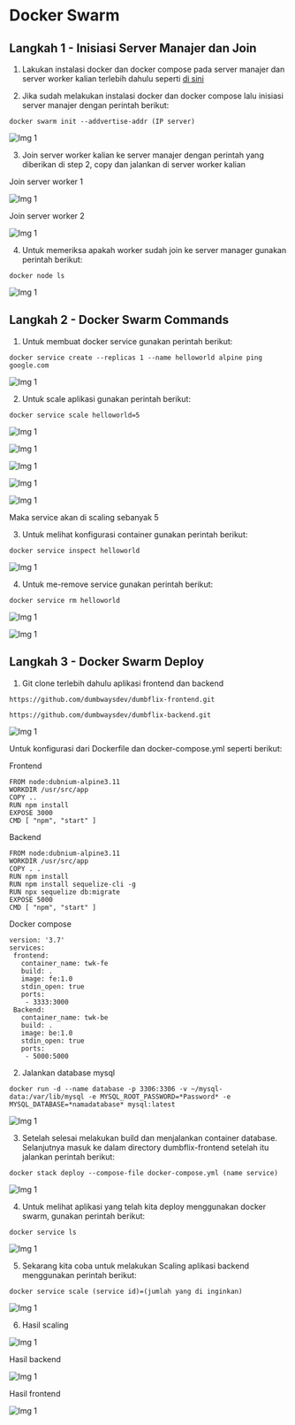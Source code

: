# Docker Swarm

## Langkah 1 - Inisiasi Server Manajer dan Join

1. Lakukan instalasi docker dan docker compose pada server manajer dan server worker kalian terlebih dahulu seperti [di sini](https://github.com/twkakbar/pelatihan/blob/main/week%203/day%201%20-%20Docker%20and%20deploy/setup-docker-frontend-backend.md)

2. Jika sudah melakukan instalasi docker dan docker compose lalu inisiasi server manajer dengan perintah berikut:

```
docker swarm init --addvertise-addr (IP server)
```

![Img 1](assets/1.png)

3. Join server worker kalian ke server manajer dengan perintah yang diberikan di step 2, copy dan jalankan di server worker kalian

Join server worker 1

![Img 1](assets/2.png)

Join server worker 2

![Img 1](assets/3.png)

4. Untuk memeriksa apakah worker sudah join ke server manager gunakan perintah berikut:

```
docker node ls
```

![Img 1](assets/4.png)

## Langkah 2 - Docker Swarm Commands

1. Untuk membuat docker service gunakan perintah berikut:

```
docker service create --replicas 1 --name helloworld alpine ping google.com
```

![Img 1](assets/5.png)

2. Untuk scale aplikasi gunakan perintah berikut:

```
docker service scale helloworld=5
```

![Img 1](assets/6.png)

![Img 1](assets/7.png)

![Img 1](assets/8.png)

![Img 1](assets/9.png)

![Img 1](assets/10.png)

Maka service akan di scaling sebanyak 5

3. Untuk melihat konfigurasi container gunakan perintah berikut:

```
docker service inspect helloworld
```

![Img 1](assets/11.png)

4. Untuk me-remove service gunakan perintah berikut:

```
docker service rm helloworld
```

![Img 1](assets/12.png)

![Img 1](assets/13.png)

## Langkah 3 - Docker Swarm Deploy

1. Git clone terlebih dahulu aplikasi frontend dan backend

```
https://github.com/dumbwaysdev/dumbflix-frontend.git
```

```
https://github.com/dumbwaysdev/dumbflix-backend.git
```

![Img 1](assets/14.png)

Untuk konfigurasi dari Dockerfile dan docker-compose.yml seperti berikut:

Frontend

```
FROM node:dubnium-alpine3.11
WORKDIR /usr/src/app
COPY ..
RUN npm install
EXPOSE 3000
CMD [ "npm", "start" ]
```

Backend

```
FROM node:dubnium-alpine3.11
WORKDIR /usr/src/app
COPY . .
RUN npm install
RUN npm install sequelize-cli -g
RUN npx sequelize db:migrate
EXPOSE 5000
CMD [ "npm", "start" ]
```

Docker compose

```
version: '3.7'
services: 
 frontend:
   container_name: twk-fe
   build: .
   image: fe:1.0
   stdin_open: true
   ports:
    - 3333:3000
 Backend:
   container_name: twk-be
   build: .
   image: be:1.0
   stdin_open: true
   ports:
    - 5000:5000
```

2. Jalankan database mysql

```
docker run -d --name database -p 3306:3306 -v ~/mysql-data:/var/lib/mysql -e MYSQL_ROOT_PASSWORD=*Password* -e MYSQL_DATABASE=*namadatabase* mysql:latest
```

![Img 1](assets/15.png)

3. Setelah selesai melakukan build dan menjalankan container database. Selanjutnya masuk ke dalam directory dumbflix-frontend setelah itu jalankan perintah berikut:

```
docker stack deploy --compose-file docker-compose.yml (name service)
```

![Img 1](assets/16.png)

4. Untuk melihat aplikasi yang telah kita deploy menggunakan docker swarm, gunakan perintah berikut:

```
docker service ls
```

![Img 1](assets/17.png)

5. Sekarang kita coba untuk melakukan Scaling aplikasi backend menggunakan perintah berikut:

```
docker service scale (service id)=(jumlah yang di inginkan)
```

![Img 1](assets/18.png)

6. Hasil scaling

![Img 1](assets/23.png)

Hasil backend

![Img 1](assets/20.png)

Hasil frontend

![Img 1](assets/21.png)
